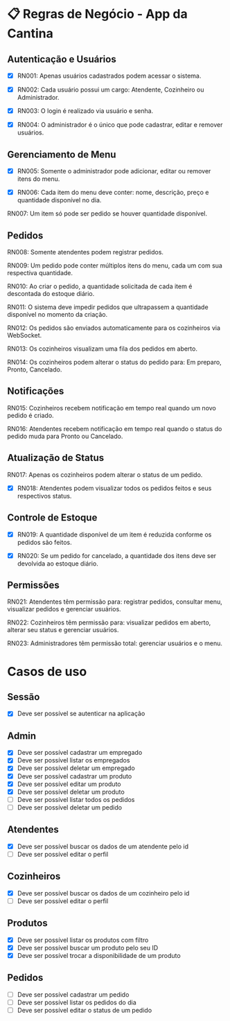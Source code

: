 # 📋 Regras de Negócio - App da Cantina

## Autenticação e Usuários

- [x] RN001: Apenas usuários cadastrados podem acessar o sistema.

- [x] RN002: Cada usuário possui um cargo: Atendente, Cozinheiro ou Administrador.

- [x] RN003: O login é realizado via usuário e senha.

- [x] RN004: O administrador é o único que pode cadastrar, editar e remover usuários.

## Gerenciamento de Menu

- [x] RN005: Somente o administrador pode adicionar, editar ou remover itens do menu.

- [x] RN006: Cada item do menu deve conter: nome, descrição, preço e quantidade disponível no dia.

RN007: Um item só pode ser pedido se houver quantidade disponível.

## Pedidos

RN008: Somente atendentes podem registrar pedidos.

RN009: Um pedido pode conter múltiplos itens do menu, cada um com sua respectiva quantidade.

RN010: Ao criar o pedido, a quantidade solicitada de cada item é descontada do estoque diário.

RN011: O sistema deve impedir pedidos que ultrapassem a quantidade disponível no momento da criação.

RN012: Os pedidos são enviados automaticamente para os cozinheiros via WebSocket.

RN013: Os cozinheiros visualizam uma fila dos pedidos em aberto.

RN014: Os cozinheiros podem alterar o status do pedido para: Em preparo, Pronto, Cancelado.

## Notificações

RN015: Cozinheiros recebem notificação em tempo real quando um novo pedido é criado.

RN016: Atendentes recebem notificação em tempo real quando o status do pedido muda para Pronto ou Cancelado.

## Atualização de Status

RN017: Apenas os cozinheiros podem alterar o status de um pedido.

- [x] RN018: Atendentes podem visualizar todos os pedidos feitos e seus respectivos status.

## Controle de Estoque

- [x] RN019: A quantidade disponível de um item é reduzida conforme os pedidos são feitos.

- [x] RN020: Se um pedido for cancelado, a quantidade dos itens deve ser devolvida ao estoque diário.

## Permissões

RN021: Atendentes têm permissão para: registrar pedidos, consultar menu, visualizar pedidos e gerenciar usuários.

RN022: Cozinheiros têm permissão para: visualizar pedidos em aberto, alterar seu status e gerenciar usuários.

RN023: Administradores têm permissão total: gerenciar usuários e o menu.

# Casos de uso

## Sessão

- [x] Deve ser possível se autenticar na aplicação

## Admin

- [x] Deve ser possível cadastrar um empregado
- [x] Deve ser possível listar os empregados
- [x] Deve ser possível deletar um empregado
- [x] Deve ser possível cadastrar um produto
- [x] Deve ser possível editar um produto
- [x] Deve ser possível deletar um produto
- [ ] Deve ser possível listar todos os pedidos
- [ ] Deve ser possível deletar um pedido

## Atendentes

- [x] Deve ser possível buscar os dados de um atendente pelo id
- [ ] Deve ser possível editar o perfil

## Cozinheiros

- [x] Deve ser possível buscar os dados de um cozinheiro pelo id
- [ ] Deve ser possível editar o perfil

## Produtos

- [x] Deve ser possível listar os produtos com filtro
- [x] Deve ser possível buscar um produto pelo seu ID
- [x] Deve ser possível trocar a disponibilidade de um produto

## Pedidos

- [ ] Deve ser possível cadastrar um pedido
- [ ] Deve ser possível listar os pedidos do dia
- [ ] Deve ser possível editar o status de um pedido
